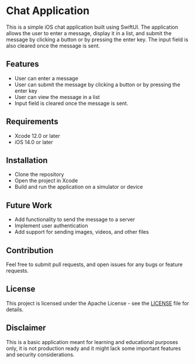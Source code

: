 # Chat Application

This is a simple iOS chat application built using SwiftUI. The application allows the user to enter a message, display it in a list, and submit the message by clicking a button or by pressing the enter key. The input field is also cleared once the message is sent.

## Features
- User can enter a message
- User can submit the message by clicking a button or by pressing the enter key
- User can view the message in a list 
- Input field is cleared once the message is sent.

## Requirements
- Xcode 12.0 or later
- iOS 14.0 or later

## Installation

- Clone the repository
- Open the project in Xcode
- Build and run the application on a simulator or device

## Future Work
- Add functionality to send the message to a server
- Implement user authentication
- Add support for sending images, videos, and other files

## Contribution
Feel free to submit pull requests, and open issues for any bugs or feature requests.

## License
This project is licensed under the Apache License - see the [LICENSE](LICENSE) file for details.

## Disclaimer
This is a basic application meant for learning and educational purposes only, it is not production ready and it might lack some important features and security considerations.
